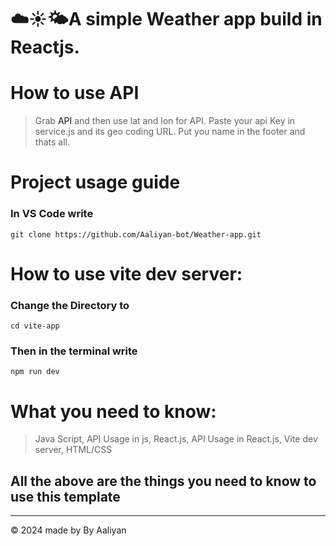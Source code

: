 # ☁️☀️🌤️A simple Weather app build in Reactjs.
# How to use API
> Grab <a herf="https://openweathermap.org/api">API</a> and then use lat and lon for API. Paste your api Key in service.js and its geo coding URL.
> Put you name in the footer and thats all.
# Project usage guide
### In VS Code write

```
git clone https://github.com/Aaliyan-bot/Weather-app.git
```
# How to use vite dev server:

### Change the Directory to 

```
cd vite-app
```
### Then in the terminal write

```
npm run dev
```
# What you need to know:
> Java Script,
>   API Usage in js,
>  React.js,
>   API Usage in React.js,
>     Vite dev server,
>  HTML/CSS
<h2>All the above are the things you need to know to use this template</h2>
<hr>
<footer>
  <p>&copy; 2024 made by <a herf="github.com/SkipScaped">By Aaliyan</a></p>
</footer>
